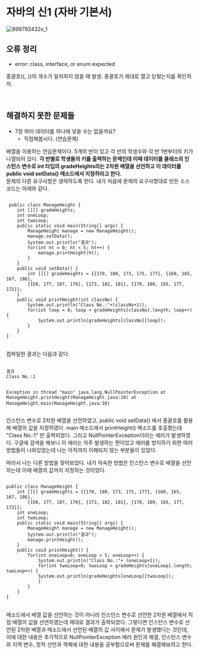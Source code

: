 # 자바의 신1 (자바 기본서)
![899792432x_1](https://user-images.githubusercontent.com/52964052/91174549-63ef1400-e71a-11ea-90e7-c92698c797b4.jpg)
## 오류 정리
  -  error: class, interface, or enum expected <br>
 <p>  중괄호({, })의 개수가 일치하지 않을 때 발생. 중괄호가 제대로 열고 닫혔는지를 확인하자. </p>
 <br>
 
 ## 해결하지 못한 문제들
- 7장 여러 데이터를 하나에 넣을 수는 없을까요? 
  - 직접해봅시다. (연습문제) 
<p>  배열을 이용하는 연습문제이다. 5개의 반이 있고 각 반의 학생수와 각 반 1번부터의 키가 나열되어 있다. <strong>각 반별로 학생들의 키를 출력하는 문제인데 이때 데이터를 클래스의 인스턴스 변수로 int 타입의 gradeHeights라는 2차원 배열을 선언하고 이 데이터를 public void setData() 메소드에서 지정하라고 한다. </strong> <br>
문제의 다른 요구사항은 생략하도록 한다. 내가 처음에 문제의 요구사항대로 만든 소스코드는 아래와 같다. <br>
<pre>
<code>
 public class ManageHeight {
    int [][] gradeHeights;
    int oneLoop;
    int twoLoop;
    public static void main(String[] args) {
        ManageHeight manage = new ManageHeight();
        manage.setData();
        System.out.println("결과");
        for(int ht = 0; ht < 5; ht++) {
            manage.printHeight(ht);
        }
    }
    public void setData() {
        int [][] gradeHeights = {{170, 180, 173, 175, 177}, {160, 165, 167, 186}, 
        {158, 177, 187, 176}, {173, 182, 181}, {170, 180, 165, 177, 172}};
    }
    public void printHeight(int classNo) {
        System.out.println("Class No.:"+(classNo+1));
        for(int loop = 0; loop < gradeHeights[classNo].length; loop++) {
            System.out.println(gradeHeights[classNo][loop]);
        }
    }
}
</code>
</pre>
컴파일한 결과는 다음과 같다.
<pre>
<code>
결과
Class No.:1

Exception in thread "main" java.lang.NullPointerException
	at ManageHeight.printHeight(ManageHeight.java:19)
	at ManageHeight.main(ManageHeight.java:10)
</code>
</pre>
<p> 인스턴스 변수로 2차원 배열을 선언하였고, public void setData() 에서 중괄호를 활용해 배열의 값을 지정하였다. main 메소드에서 printHeight() 메소드를 호출했는데 "Class No.:1" 만 출력되었다. 그리고 NullPointerException이라는 에러가 발생하였다. 구글에 검색을 해보니 이 에러는 자주 발생하는 편이었고 에러를 방지하기 위한 여러 방법들이 나와있었는데 나는 아직까지 이해되지 않는 부분들이 있었다. </p>
<p> 따라서 나는 다른 방법을 찾아보았다. 내가 익숙한 방법은 인스턴스 변수로 배열을 선언하는데 이때 배열의 값까지 지정하는 것이었다. </p>
<pre>
<code>
public class ManageHeight {
    int [][] gradeHeights = {{170, 180, 173, 175, 177}, {160, 165, 167, 186}, 
        {158, 177, 187, 176}, {173, 182, 181}, {170, 180, 165, 177, 172}};
    int oneLoop;
    int twoLoop;
    public static void main(String[] args) {
        ManageHeight manage = new ManageHeight();
        System.out.println("결과");
        manage.printHeight();
    }
    public void printHeight() {
        for(int oneLoop=0; oneLoop < 5; oneLoop++) {
            System.out.println("Class No.:"+ (oneLoop+1));
            for(int twoLoop=0; twoLoop < gradeHeights[oneLoop].length; twoLoop++) {
            System.out.println(gradeHeights[oneLoop][twoLoop]);
            }
        }
    }
}
</code>
</pre>
<p> 메소드에서 배열 값을 선언하는 것이 아니라 인스턴스 변수로 선언한 2차원 배열에서 직접 배열의 값을 선언하였는데 제대로 결과가 출력되었다. 그렇다면 인스턴스 변수로 선언된 2차원 배열과 메소드에서 선언된 배열의 값 사이에서 문제가 발생했다는 것인데, 이에 대한 내용은 추가적으로 NullPointerException 에러 원인과 해결, 인스턴스 변수와 지역 변수, 정적 선언과 객체에 대한 내용을 공부함으로써 문제를 해결해보려고 한다. </p>
  


